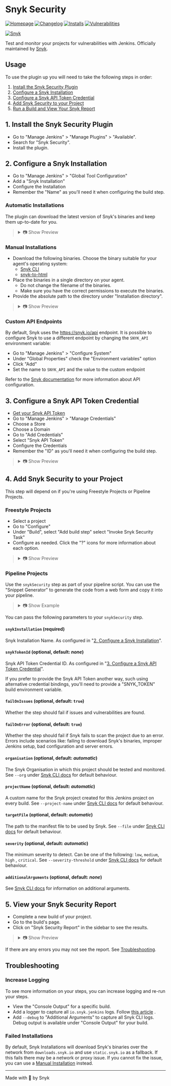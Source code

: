 # Snyk Security

[![Homepage](https://img.shields.io/jenkins/plugin/v/snyk-security-scanner.svg)](https://plugins.jenkins.io/snyk-security-scanner)
[![Changelog](https://img.shields.io/github/release/jenkinsci/snyk-security-scanner-plugin.svg?label=changelog)](https://github.com/jenkinsci/snyk-security-scanner-plugin/releases)
[![Installs](https://img.shields.io/jenkins/plugin/i/snyk-security-scanner.svg)](https://plugins.jenkins.io/snyk-security-scanner)
[![Vulnerabilities](https://snyk.io/test/github/jenkinsci/snyk-security-scanner-plugin/badge.svg)](https://snyk.io/test/github/jenkinsci/snyk-security-scanner-plugin)

[![Snyk](https://snyk.io/style/asset/logo/snyk-print.svg)](https://snyk.io)

Test and monitor your projects for vulnerabilities with Jenkins. Officially maintained by [Snyk](https://snyk.io).

## Usage

To use the plugin up you will need to take the following steps in order:

1. [Install the Snyk Security Plugin](#1-install-the-snyk-security-plugin)
2. [Configure a Snyk Installation](#2-configure-a-snyk-installation)
3. [Configure a Snyk API Token Credential](#3-configure-a-snyk-api-token-credential)
4. [Add Snyk Security to your Project](#4-add-snyk-security-to-your-project)
5. [Run a Build and View Your Snyk Report](#5-view-your-snyk-security-report)

## 1. Install the Snyk Security Plugin

- Go to "Manage Jenkins" > "Manage Plugins" > "Available".
- Search for "Snyk Security".
- Install the plugin.

## 2. Configure a Snyk Installation

- Go to "Manage Jenkins" > "Global Tool Configuration"
- Add a "Snyk Installation"
- Configure the Installation
- Remember the "Name" as you'll need it when configuring the build step.

### Automatic Installations

The plugin can download the latest version of Snyk's binaries and keep them up-to-date for you.

<blockquote>
<details>
<summary>📷 Show Preview</summary>

![Snyk Installer Auto Update](docs/snyk_configuration_installation_auto-update_v2.png)

</details>
</blockquote>

### Manual Installations

- Download the following binaries. Choose the binary suitable for your agent's operating system:
  - [Snyk CLI](https://github.com/snyk/snyk/releases/latest)
  - [snyk-to-html](https://github.com/snyk/snyk-to-html/releases/latest)
- Place the binaries in a single directory on your agent.
  - Do not change the filename of the binaries.
  - Make sure you have the correct permissions to execute the binaries.
- Provide the absolute path to the directory under "Installation
directory".

<blockquote>
<details>
<summary>📷 Show Preview</summary>

![Snyk Installer Manual](docs/snyk_configuration_installation_manual_v2.png)

</details>
</blockquote>

### Custom API Endpoints

By default, Snyk uses the https://snyk.io/api endpoint. 
It is possible to configure Snyk to use a different endpoint by changing the `SNYK_API` environment variable:

- Go to "Manage Jenkins" > "Configure System"
- Under "Global Properties" check the "Environment variables" option
- Click "Add"
- Set the name to `SNYK_API` and the value to the custom endpoint

Refer to the [Snyk documentation](https://docs.snyk.io/snyk-cli/configure-the-snyk-cli#configuration-to-connect-to-the-snyk-api) for more information about API configuration.

## 3. Configure a Snyk API Token Credential

- [Get your Snyk API Token](https://support.snyk.io/hc/en-us/articles/360004037537-Authentication-for-third-party-tools)
- Go to "Manage Jenkins" > "Manage Credentials"
- Choose a Store
- Choose a Domain
- Go to "Add Credentials"
- Select "Snyk API Token"
- Configure the Credentials
- Remember the "ID" as you'll need it when configuring the build step.

<blockquote>
<details>
<summary>📷 Show Preview</summary>

![Snyk API Token](docs/snyk_configuration_token_v2.png)

</details>
</blockquote>

## 4. Add Snyk Security to your Project

This step will depend on if you're using Freestyle Projects or Pipeline Projects.

### Freestyle Projects

- Select a project
- Go to "Configure"
- Under "Build", select "Add build step" select "Invoke Snyk Security Task"
- Configure as needed. Click the "?" icons for more information about each option.

<blockquote>
<details>
<summary>📷 Show Preview</summary>

![Basic configuration](docs/snyk_buildstep.png)

</details>
</blockquote>

### Pipeline Projects

Use the `snykSecurity` step as part of your pipeline script. You can use the "Snippet Generator" to generate the code
from a web form and copy it into your pipeline.

<blockquote>
<details>
<summary>📷 Show Example</summary>

```groovy
pipeline {
  agent any

  stages {
    stage('Build') {
      steps {
        echo 'Building...'
      }
    }
    stage('Test') {
      steps {
        echo 'Testing...'
        snykSecurity(
          snykInstallation: '<Your Snyk Installation Name>',
          snykTokenId: '<Your Snyk API Token ID>',
          // place other optional parameters here, for example:
          additionalArguments: '--all-projects --detection-depth=<DEPTH>'
        )
      }
    }
    stage('Deploy') {
      steps {
        echo 'Deploying...'
      }
    }
  }
}
```

</details>
</blockquote>

You can pass the following parameters to your `snykSecurity` step.

#### `snykInstallation` (required)

Snyk Installation Name. As configured in "[2. Configure a Snyk Installation](#2-configure-a-snyk-installation)".

#### `snykTokenId` (optional, default: *none*)

Snyk API Token Credential ID. As configured in "[3. Configure a Snyk API Token Credential](#3-configure-a-snyk-api-token-credential)".

If you prefer to provide the Snyk API Token another way, such using alternative credential bindings, you'll need to
provide a "SNYK_TOKEN" build environment variable.

#### `failOnIssues` (optional, default: `true`)

Whether the step should fail if issues and vulnerabilities are found.

#### `failOnError` (optional, default: `true`)

Whether the step should fail if Snyk fails to scan the project due to an error. Errors include scenarios like: failing
to download Snyk's binaries, improper Jenkins setup, bad configuration and server errors.

#### `organisation` (optional, default: *automatic*)

The Snyk Organisation in which this project should be tested and monitored. See `--org`
under [Snyk CLI docs](https://snyk.io/docs/using-snyk/) for default behaviour.

#### `projectName` (optional, default: *automatic*)

A custom name for the Snyk project created for this Jenkins project on every build. See `--project-name`
under [Snyk CLI docs](https://snyk.io/docs/using-snyk/) for default behaviour.

#### `targetFile` (optional, default: *automatic*)

The path to the manifest file to be used by Snyk. See `--file` under [Snyk CLI docs](https://snyk.io/docs/using-snyk/)
for default behaviour.

#### `severity` (optional, default: *automatic*)

The minimum severity to detect. Can be one of the following: `low`, `medium`, `high`
, `critical`. See `--severity-threshold` under [Snyk CLI docs](https://snyk.io/docs/using-snyk/) for default behaviour.

#### `additionalArguments` (optional, default: *none*)

See [Snyk CLI docs](https://snyk.io/docs/using-snyk/) for information on additional arguments.

## 5. View your Snyk Security Report

- Complete a new build of your project.
- Go to the build's page.
- Click on "Snyk Security Report" in the sidebar to see the results.

<blockquote>
<details>
<summary>📷 Show Preview</summary>

![Snyk Build Report](docs/snyk_build_report.png)

</details>
</blockquote>

If there are any errors you may not see the report. See [Troubleshooting](#troubleshooting).

## Troubleshooting

### Increase Logging

To see more information on your steps, you can increase logging and re-run your steps.

- View the "Console Output" for a specific build.
- Add a logger to capture all `io.snyk.jenkins` logs.
  Follow [this article](https://support.cloudbees.com/hc/en-us/articles/204880580-How-do-I-create-a-logger-in-Jenkins-for-troubleshooting-and-diagnostic-information-)
  .
- Add `--debug` to "Additional Arguments" to capture all Snyk CLI logs. Debug output is available under "Console Output"
  for your build.

### Failed Installations

By default, Snyk Installations will download Snyk's binaries over the network from `downloads.snyk.io` and use `static.snyk.io` as a fallback. If this fails there
may be a network or proxy issue. If you cannot fix the issue, you can use a [Manual Installation](#2-configure-a-snyk-installation) instead.

---

Made with 💜 by Snyk
